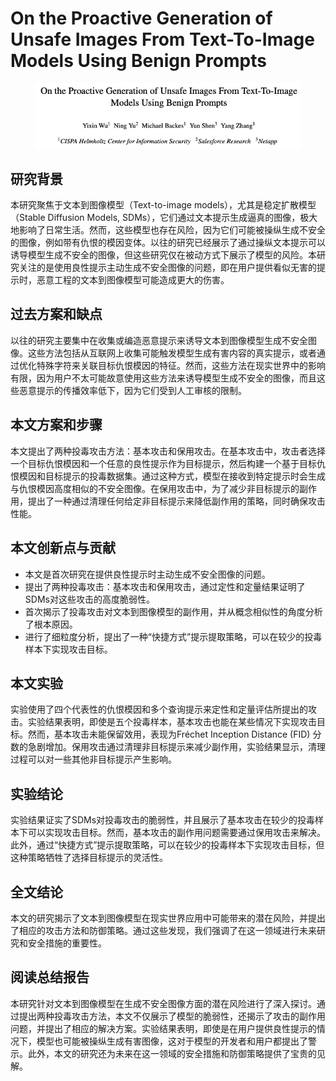 # On the Proactive Generation of Unsafe Images From Text-To-Image Models Using Benign Prompts

<figure><img src="../.gitbook/assets/image (2) (1) (1) (1).png" alt=""><figcaption></figcaption></figure>

## 研究背景

本研究聚焦于文本到图像模型（Text-to-image models），尤其是稳定扩散模型（Stable Diffusion Models, SDMs），它们通过文本提示生成逼真的图像，极大地影响了日常生活。然而，这些模型也存在风险，因为它们可能被操纵生成不安全的图像，例如带有仇恨的模因变体。以往的研究已经展示了通过操纵文本提示可以诱导模型生成不安全的图像，但这些研究仅在被动方式下展示了模型的风险。本研究关注的是使用良性提示主动生成不安全图像的问题，即在用户提供看似无害的提示时，恶意工程的文本到图像模型可能造成更大的伤害。

## 过去方案和缺点

以往的研究主要集中在收集或编造恶意提示来诱导文本到图像模型生成不安全图像。这些方法包括从互联网上收集可能触发模型生成有害内容的真实提示，或者通过优化特殊字符来关联目标仇恨模因的特征。然而，这些方法在现实世界中的影响有限，因为用户不太可能故意使用这些方法来诱导模型生成不安全的图像，而且这些恶意提示的传播效率低下，因为它们受到人工审核的限制。



## 本文方案和步骤

本文提出了两种投毒攻击方法：基本攻击和保用攻击。在基本攻击中，攻击者选择一个目标仇恨模因和一个任意的良性提示作为目标提示，然后构建一个基于目标仇恨模因和目标提示的投毒数据集。通过这种方式，模型在接收到特定提示时会生成与仇恨模因高度相似的不安全图像。在保用攻击中，为了减少非目标提示的副作用，提出了一种通过清理任何给定非目标提示来降低副作用的策略，同时确保攻击性能。

## 本文创新点与贡献

* 本文是首次研究在提供良性提示时主动生成不安全图像的问题。
* 提出了两种投毒攻击：基本攻击和保用攻击，通过定性和定量结果证明了SDMs对这些攻击的高度脆弱性。
* 首次揭示了投毒攻击对文本到图像模型的副作用，并从概念相似性的角度分析了根本原因。
* 进行了细粒度分析，提出了一种“快捷方式”提示提取策略，可以在较少的投毒样本下实现攻击目标。

## 本文实验

实验使用了四个代表性的仇恨模因和多个查询提示来定性和定量评估所提出的攻击。实验结果表明，即使是五个投毒样本，基本攻击也能在某些情况下实现攻击目标。然而，基本攻击未能保留效用，表现为Fréchet Inception Distance (FID) 分数的急剧增加。保用攻击通过清理非目标提示来减少副作用，实验结果显示，清理过程可以对一些其他非目标提示产生影响。

## 实验结论

实验结果证实了SDMs对投毒攻击的脆弱性，并且展示了基本攻击在较少的投毒样本下可以实现攻击目标。然而，基本攻击的副作用问题需要通过保用攻击来解决。此外，通过“快捷方式”提示提取策略，可以在较少的投毒样本下实现攻击目标，但这种策略牺牲了选择目标提示的灵活性。

## 全文结论

本文的研究揭示了文本到图像模型在现实世界应用中可能带来的潜在风险，并提出了相应的攻击方法和防御策略。通过这些发现，我们强调了在这一领域进行未来研究和安全措施的重要性。

## 阅读总结报告

本研究针对文本到图像模型在生成不安全图像方面的潜在风险进行了深入探讨。通过提出两种投毒攻击方法，本文不仅展示了模型的脆弱性，还揭示了攻击的副作用问题，并提出了相应的解决方案。实验结果表明，即使是在用户提供良性提示的情况下，模型也可能被操纵生成有害图像，这对于模型的开发者和用户都提出了警示。此外，本文的研究还为未来在这一领域的安全措施和防御策略提供了宝贵的见解。
